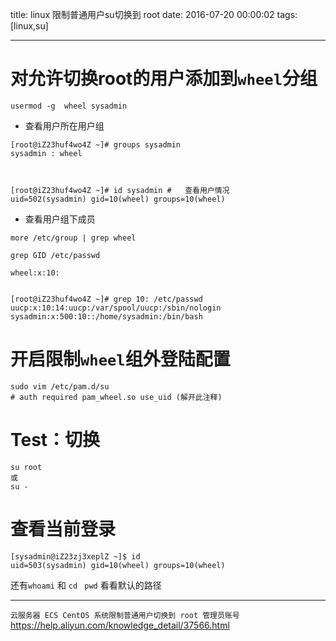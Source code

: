 title: linux 限制普通用户su切换到 root
date: 2016-07-20 00:00:02
tags: [linux,su]


---


# 对允许切换root的用户添加到`wheel`分组
```
usermod -g  wheel sysadmin
```
- 查看用户所在用户组
```
[root@iZ23huf4wo4Z ~]# groups sysadmin
sysadmin : wheel



[root@iZ23huf4wo4Z ~]# id sysadmin #   查看用户情况
uid=502(sysadmin) gid=10(wheel) groups=10(wheel)
```
- 查看用户组下成员
```
more /etc/group | grep wheel

grep GID /etc/passwd

```
```
wheel:x:10:


[root@iZ23huf4wo4Z ~]# grep 10: /etc/passwd
uucp:x:10:14:uucp:/var/spool/uucp:/sbin/nologin
sysadmin:x:500:10::/home/sysadmin:/bin/bash
```


# 开启限制`wheel`组外登陆配置
```
sudo vim /etc/pam.d/su
# auth required pam_wheel.so use_uid (解开此注释)
```

 
#  Test：切换
```
su root
或
su -
```
 
# 查看当前登录
```
[sysadmin@iZ23zj3xeplZ ~]$ id
uid=503(sysadmin) gid=10(wheel) groups=10(wheel)
```
还有`whoami` 和 `cd ` `pwd` 看看默认的路径


---


`云服务器 ECS CentOS 系统限制普通用户切换到 root 管理员账号`
https://help.aliyun.com/knowledge_detail/37566.html


<!-- more -->
